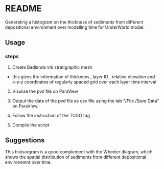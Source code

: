 # README #
Generating a histogram on the thickness of sediments from different depositional environment over modelling time for UnderWorld model.

## Usage ##
### steps ###

1. Create Badlands vtk stratigraphic mesh 
  * this gives the information of thickness , layer ID , relative elevation and x-y-z coordinates of regularly spaced grid over each layer time interval 
  
2. Visulise the pvd file on ParaView

3. Output the data of the pvd file as csv file using the tab "/File /Save Data" on ParaView.

4. Follow the instruction of the TODO tag

5. Compile the script



## Suggestions ##
This histsorgram is a good complement with the Wheeler diagram, which shows the spatial distribution of sediments from different depositional environemnt over time. 
